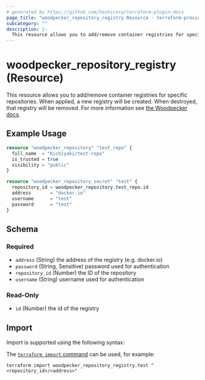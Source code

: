 ```yaml
---
# generated by https://github.com/hashicorp/terraform-plugin-docs
page_title: "woodpecker_repository_registry Resource - terraform-provider-woodpecker"
subcategory: ""
description: |-
  This resource allows you to add/remove container registries for specific repositories. When applied, a new registry will be created. When destroyed, that registry will be removed. For more information see the Woodpecker docs https://woodpecker-ci.org/docs/usage/registries.
---
```


# woodpecker_repository_registry (Resource)

This resource allows you to add/remove container registries for specific repositories. When applied, a new registry will be created. When destroyed, that registry will be removed. For more information see [the Woodpecker docs](https://woodpecker-ci.org/docs/usage/registries).

## Example Usage

```terraform
resource "woodpecker_repository" "test_repo" {
  full_name  = "Kichiyaki/test-repo"
  is_trusted = true
  visibility = "public"
}

resource "woodpecker_repository_secret" "test" {
  repository_id = woodpecker_repository.test_repo.id
  address       = "docker.io"
  username      = "test"
  password      = "test"
}
```

<!-- schema generated by tfplugindocs -->
## Schema

### Required

- `address` (String) the address of the registry (e.g. docker.io)
- `password` (String, Sensitive) password used for authentication
- `repository_id` (Number) the ID of the repository
- `username` (String) username used for authentication

### Read-Only

- `id` (Number) the id of the registry

## Import

Import is supported using the following syntax:

The [`terraform import` command](https://developer.hashicorp.com/terraform/cli/commands/import) can be used, for example:

```shell
terraform import woodpecker_repository_registry.test "<repository_id>/<address>"
```
